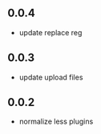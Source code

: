 ## 0.0.4

- update replace reg

## 0.0.3

- update upload files

## 0.0.2

- normalize less plugins

